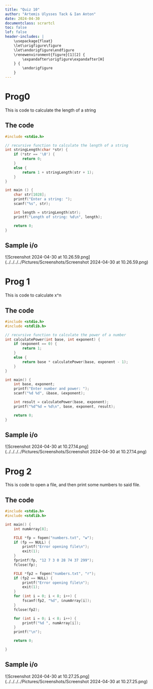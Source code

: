 ```yaml
---
title: "Quiz 10"
author: "Artemis Ulysses Tack & Ian Anton"
date: 2024-04-30
documentclass: scrartcl
toc: false
lof: false
header-includes: |
    \usepackage{float}
    \let\origfigure\figure
    \let\endorigfigure\endfigure
    \renewenvironment{figure}[1][2] {
        \expandafter\origfigure\expandafter[H]
    } {
        \endorigfigure
    }
---
```


# Prog0 
This is code to calculate the length of a string

## The code

```c
#include <stdio.h>

// recursive function to calculate the length of a string
int stringLength(char *str) {
    if (*str == '\0') {
        return 0;
    }
    else {
        return 1 + stringLength(str + 1);
    }
}

int main () {
    char str[1028];
    printf("Enter a string: ");
    scanf("%s", str);

    int length = stringLength(str);
    printf("Length of string: %d\n", length);

    return 0;
}
```

## Sample i/o

![Screenshot 2024-04-30 at 10.26.59.png](../../../../Pictures/Screenshots/Screenshot 2024-04-30 at 10.26.59.png)

# Prog 1
This is code to calculate x^n

## The code

```c
#include <stdio.h>
#include <stdlib.h>

// recursive function to calculate the power of a number
int calculatePower(int base, int exponent) {
    if (exponent == 0) {
        return 1;
    }
    else {
        return base * calculatePower(base, exponent - 1);
    }
}

int main() {
    int base, exponent;
    printf("Enter number and power: ");
    scanf("%d %d", &base, &exponent);

    int result = calculatePower(base, exponent);
    printf("%d^%d = %d\n", base, exponent, result);

    return 0;
}
```

## Sample i/o

![Screenshot 2024-04-30 at 10.27.14.png](../../../../Pictures/Screenshots/Screenshot 2024-04-30 at 10.27.14.png)

# Prog 2
This is code to open a file, and then print some numbers to said file.

## The code 

```c
#include <stdio.h>
#include <stdlib.h>

int main() {
    int numArray[8];

    FILE *fp = fopen("numbers.txt", "w");
    if (fp == NULL) {
        printf("Error opening file\n");
        exit(1);
    }
    fprintf(fp, "12 7 3 0 28 74 37 299");
    fclose(fp);

    FILE *fp2 = fopen("numbers.txt", "r");
    if (fp2 == NULL) {
        printf("Error opening file\n");
        exit(1);
    }
    for (int i = 0; i < 8; i++) {
        fscanf(fp2, "%d", &numArray[i]);
    }
    fclose(fp2);

    for (int i = 0; i < 8; i++) {
        printf("%d ", numArray[i]);
    }
    printf("\n");

    return 0;

}
```

## Sample i/o

![Screenshot 2024-04-30 at 10.27.25.png](../../../../Pictures/Screenshots/Screenshot 2024-04-30 at 10.27.25.png)